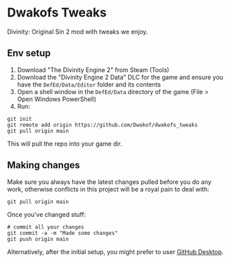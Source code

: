 # Dwakofs Tweaks
Divinity: Original Sin 2 mod with tweaks we enjoy.

## Env setup

1. Download "The Divinity Engine 2" from Steam (Tools)
2. Download the "Divinity Engine 2 Data" DLC for the game and ensure you have the `DefEd/Data/Editor` folder and its contents 
3. Open a shell window in the `DefEd/Data` directory of the game (File > Open Windows PowerShell)
4. Run:
```
git init
git remote add origin https://github.com/Dwakof/dwakofs_tweaks
git pull origin main
```
This will pull the repo into your game dir.

## Making changes

Make sure you always have the latest changes pulled before you do any work, otherwise conflicts in this project will be a royal pain to deal with:

```
git pull origin main
```

Once you've changed stuff:

```
# commit all your changes
git commit -a -m "Made some changes"
git push origin main
```

Alternatively, after the initial setup, you might prefer to user [GitHub Desktop](https://desktop.github.com/).
